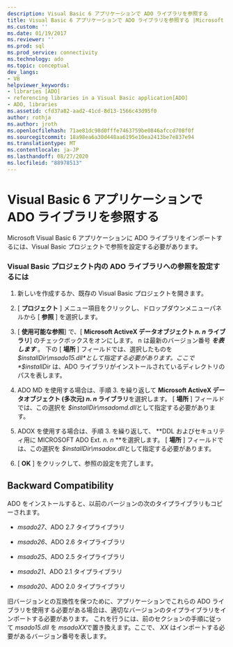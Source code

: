 ```yaml
---
description: Visual Basic 6 アプリケーションで ADO ライブラリを参照する
title: Visual Basic 6 アプリケーションで ADO ライブラリを参照する |Microsoft Docs
ms.custom: ''
ms.date: 01/19/2017
ms.reviewer: ''
ms.prod: sql
ms.prod_service: connectivity
ms.technology: ado
ms.topic: conceptual
dev_langs:
- VB
helpviewer_keywords:
- libraries [ADO]
- referencing libraries in a Visual Basic application[ADO]
- ADO, libraries
ms.assetid: cfd37a82-aad2-41cd-8d13-1566c43d95f0
author: rothja
ms.author: jroth
ms.openlocfilehash: 71ae81dc98d0fffe7463759be0846afccd708f0f
ms.sourcegitcommit: 18a98ea6a30d448aa6195e10ea2413be7e837e94
ms.translationtype: MT
ms.contentlocale: ja-JP
ms.lasthandoff: 08/27/2020
ms.locfileid: "88978513"
---
```

# <a name="referencing-the-ado-libraries-in-a-visual-basic-6-application"></a>Visual Basic 6 アプリケーションで ADO ライブラリを参照する
Microsoft Visual Basic 6 アプリケーションに ADO ライブラリをインポートするには、Visual Basic プロジェクトで参照を設定する必要があります。  
  
### <a name="to-set-a-reference-to-the-ado-libraries-in-a-visual-basic-project"></a>Visual Basic プロジェクト内の ADO ライブラリへの参照を設定するには  
  
1.  新しいを作成するか、既存の Visual Basic プロジェクトを開きます。  
  
2.  [ **プロジェクト** ] メニュー項目をクリックし、ドロップダウンメニューパネルから [ **参照** ] を選択します。  
  
3.  [ **使用可能な参照**] で、[ **Microsoft ActiveX データオブジェクト *n. n* ライブラリ**] のチェックボックスをオンにします。 n は最新のバージョン番号 ***を表します*** 。 下の [ **場所** ] フィールドでは、選択したものを *$installDir\msado15.dll*として指定する必要があります。ここで *$installDir* は、ADO ライブラリがインストールされているディレクトリのパスを表します。  
  
4.  ADO MD を使用する場合は、手順 3. を繰り返して **Microsoft ActiveX データオブジェクト (多次元) *n. n* ライブラリ**を選択します。 [ **場所** ] フィールドでは、この選択を *$installDir\msadomd.dll*として指定する必要があります。  
  
5.  ADOX を使用する場合は、手順 3. を繰り返して、 **DDL およびセキュリティ用に MICROSOFT ADO Ext. *n. n* **を選択します。 [ **場所** ] フィールドでは、この選択を *$installDir\msadox.dll*として指定する必要があります。  
  
6.  [ **OK** ] をクリックして、参照の設定を完了します。  
  
## <a name="backward-compatibility"></a>Backward Compatibility  
 ADO をインストールすると、以前のバージョンの次のタイプライブラリもコピーされます。  
  
-   *msado27*、ADO 2.7 タイプライブラリ  
  
-   *msado26*、ADO 2.6 タイプライブラリ  
  
-   *msado25*、ADO 2.5 タイプライブラリ  
  
-   *msado21*、ADO 2.1 タイプライブラリ  
  
-   *msado20*、ADO 2.0 タイプライブラリ  
  
 旧バージョンとの互換性を保つために、アプリケーションでこれらの ADO ライブラリを使用する必要がある場合は、適切なバージョンのタイプライブラリをインポートする必要があります。 これを行うには、前のセクションの手順に従って *msado15.dll* を *msadoXX*で置き換えます。ここで、 *XX* はインポートする必要があるバージョン番号を表します。
